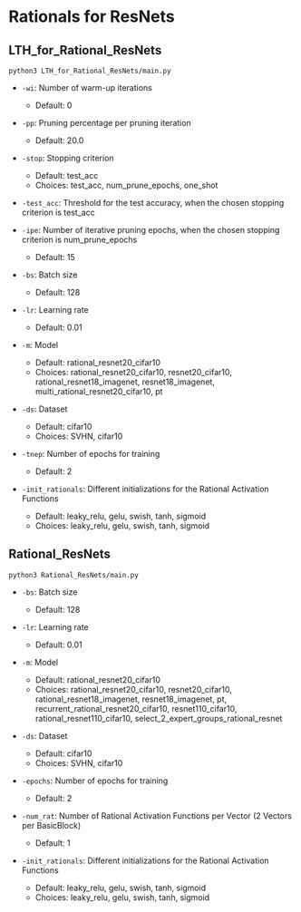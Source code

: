 # Rationals for ResNets

## LTH_for_Rational_ResNets
``python3 LTH_for_Rational_ResNets/main.py``
  

* ```-wi```: Number of warm-up iterations
  * Default: 0
    

* ```-pp```: Pruning percentage per pruning iteration
  * Default: 20.0
    

* ```-stop```: Stopping criterion
  * Default: test_acc
  * Choices: test_acc, num_prune_epochs, one_shot
    

* ```-test_acc```: Threshold for the test accuracy, when the chosen stopping criterion is test_acc
  

* ```-ipe```: Number of iterative pruning epochs, when the chosen stopping criterion is num_prune_epochs
  * Default: 15
    

* ```-bs```: Batch size
    * Default: 128
    

* ```-lr```: Learning rate
  * Default: 0.01
    

* ```-m```: Model
  * Default: rational_resnet20_cifar10
  * Choices: rational_resnet20_cifar10, resnet20_cifar10, rational_resnet18_imagenet, resnet18_imagenet, multi_rational_resnet20_cifar10,
                                        pt 
    

* ```-ds```: Dataset
  * Default: cifar10
  * Choices: SVHN, cifar10
    

* ```-tnep```: Number of epochs for training
    * Default: 2


* ```-init_rationals```: Different initializations for the Rational Activation Functions
    * Default: leaky_relu, gelu, swish, tanh, sigmoid
    * Choices: leaky_relu, gelu, swish, tanh, sigmoid
## Rational_ResNets
```python3 Rational_ResNets/main.py```

* ```-bs```: Batch size
    * Default: 128
    

* ```-lr```: Learning rate
  * Default: 0.01
    

* ```-m```: Model
  * Default: rational_resnet20_cifar10
  * Choices: rational_resnet20_cifar10, resnet20_cifar10, rational_resnet18_imagenet, resnet18_imagenet,
                                        pt, recurrent_rational_resnet20_cifar10, resnet110_cifar10,
                                        rational_resnet110_cifar10, select_2_expert_groups_rational_resnet
    

* ```-ds```: Dataset
  * Default: cifar10
  * Choices: SVHN, cifar10
    

* ```-epochs```: Number of epochs for training
    * Default: 2
  
* ```-num_rat```: Number of Rational Activation Functions per Vector (2 Vectors per BasicBlock)
    * Default: 1
  
* ```-init_rationals```: Different initializations for the Rational Activation Functions
    * Default: leaky_relu, gelu, swish, tanh, sigmoid
    * Choices: leaky_relu, gelu, swish, tanh, sigmoid